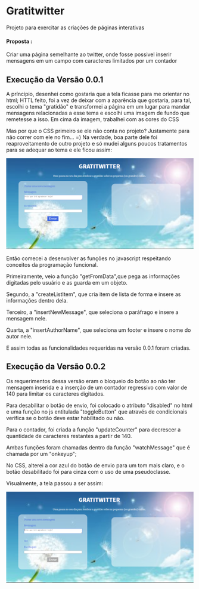 # Gratitwitter
Projeto para exercitar as criações de páginas interativas

#### Proposta :
 Criar uma página semelhante ao twitter, onde fosse possivel inserir mensagens em um campo com caracteres limitados por um contador

## Execução da Versão 0.0.1

A príncipio, desenhei como gostaria que a tela ficasse para me orientar no html;
HTTL feito, foi a vez de deixar com a aparência que gostaria, para tal, escolhi o tema "gratidão" e transformei a página em um lugar para
mandar mensagens relacionadas a esse tema e escolhi uma imagem de fundo que remetesse a isso. Em cima da imagem, trabalhei com as cores do CSS

Mas por que o CSS primeiro se ele não conta no projeto?
Justamente para não correr com ele no fim...  =)
Na verdade, boa parte dele foi reaproveitamento de outro projeto e só mudei alguns poucos tratamentos para se adequar ao tema e ele ficou assim:

![tela do desenvolvimento versão 0.0.1](readme-images/telaversao001.png)


Então comecei a desenvolver as funções no javascript respeitando conceitos da programação funcional.

Primeiramente, veio a função "getFromData",que pega as informações digitadas pelo usuário e as guarda em um objeto.

Segundo, a "createListItem", que cria item de lista de forma e insere as informações dentro dela.

Terceiro, a "insertNewMessage", que seleciona o paráfrago e insere a mensagem nele.

Quarta, a "insertAuthorName", que seleciona um footer e insere o nome do autor nele.

E assim todas as funcionalidades requeridas na versão 0.0.1 foram criadas.

## Execução da Versão 0.0.2

Os requerimentos dessa versão eram o bloqueio do botão ao não ter mensagem inserida e a inserção de um contador regressivo com valor de 140 para limitar os caracteres digitados.

Para desabilitar o botão de envio, foi colocado o atributo "disabled" no html e uma função no js entitulada "toggleButton" que através de condicionais verifica se o botão deve estar habilitado ou não.

Para o contador, foi criada a função "updateCounter" para decrescer a quantidade de caracteres restantes a partir de 140.

Ambas funções foram chamadas dentro da função "watchMessage" que é chamada por um "onkeyup";

No CSS, alterei a cor azul do botão de envio para um tom mais claro, e o botão desabilitado foi para cinza com o uso de uma pseudoclasse.

Visualmente, a tela passou a ser assim:

![tela do desenvolvimento versão 0.0.2](readme-images/telaversao002.png)













